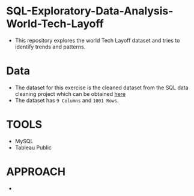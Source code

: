 # SQL-Exploratory-Data-Analysis-World-Tech-Layoff
- This repository explores the world Tech Layoff dataset and tries to identify trends and patterns.

# Data
- The dataset for this exercise is the cleaned dataset from the SQL data cleaning project which can be obtained [here](Cleaned%20dataset.csv)
- The dataset has `9 Columns` and `1001 Rows`.

# TOOLS
- MySQL
- Tableau Public

# APPROACH
-
